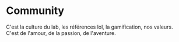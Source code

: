 # Community

C'est la culture du lab, les références lol, la gamification, nos valeurs.  
C'est de l'amour, de la passion, de l'aventure.


